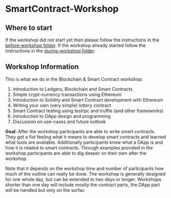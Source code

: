 # SmartContract-Workshop

## Where to start

If the workshop did not start yet then please follow the instructions in the [before-workshop folder](https://github.com/senacor/SmartContract-WorkshopSetup/tree/master/before-workshop).
If the workshop already started follow the instructions in the [during-workshop folder](https://github.com/senacor/SmartContract-WorkshopSetup/tree/master/during-workshop).

## Workshop Information

This is what we do in the Blockchain & Smart Contract workshop:

1. Introduction to Ledgers, Blockchain and Smart Contracts
2. Simple crypt-currency transactions using Ethereum
3. Introduction to Solidity and Smart Contract development with Ethereum
5. Writing your own (very simple) lottery contract
6. Smart Contract testing using testrpc and truffle (and other frameworks)
7. Introduction to DApp design and programming
8. Discussion on use-cases and future outlook

**Goal:** After the workshop participants are able to write smart contracts. They got a fist feeling what it means to develop smart contracts and learned what tools are available. Additionally participants know what a DApp is and how it is related to smart contracts. Through examples provided in the workshop participants are able to dig deeper on their own after the workshop. 

Note that it depends on the workshop time and number of participants how much of the outline can really be done. The workshop is generally designed for one whole day, but can be extended to two days or longer. Workshops shorter than one day will include mostly the contract parts, the DApp part will be handled but only on the surfac